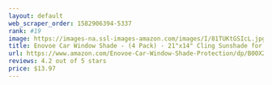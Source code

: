 ```yaml
---
layout: default 
﻿web_scraper_order: 1582906394-5337
rank: #19
image: https://images-na.ssl-images-amazon.com/images/I/81TUKtGSIcL.jpg
title: Enovoe Car Window Shade - (4 Pack) - 21"x14" Cling Sunshade for Car Windows - Sun, Glare…
url: https://www.amazon.com/Enovoe-Car-Window-Shade-Protection/dp/B00X2TUW1I/ref=zg_mw_automotive_19?_encoding=UTF8&psc=1&refRID=XNZNW5DZK47AV25RF7A7
reviews: 4.2 out of 5 stars
price: $13.97 
---
```

